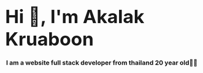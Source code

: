 <font align="center" size="50"><h1>Hi 👋, I'm Akalak Kruaboon</h1></font>
<h3 align="center">I am a website full stack developer from thailand 20 year old🧑‍💻</h3>
